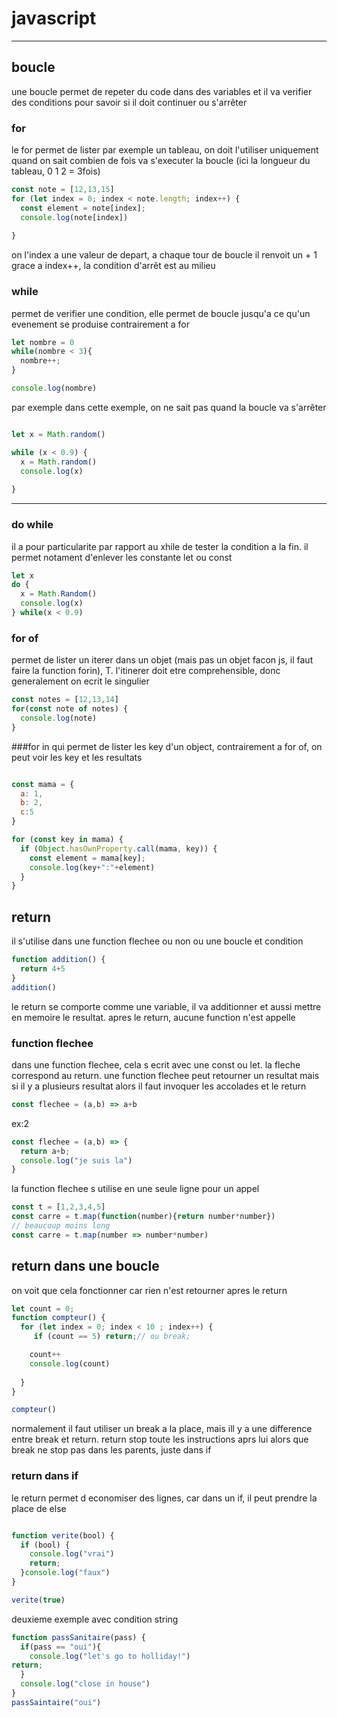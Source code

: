 # javascript
---
## boucle
une boucle permet de repeter du code dans des variables et il va verifier des conditions pour savoir si il doit continuer ou s'arrêter
### for
le for permet de lister par exemple un tableau, on doit l'utiliser uniquement quand on sait combien de fois va s'executer la boucle (ici la longueur du tableau, 0 1 2 = 3fois)
```js
const note = [12,13,15]
for (let index = 0; index < note.length; index++) {
  const element = note[index];
  console.log(note[index])
  
}
```
on l'index a une valeur de depart, a chaque tour de boucle il renvoit un + 1 grace a index++, la condition d'arrêt est au milieu
### while
permet de verifier une condition, elle permet de boucle jusqu'a ce qu'un evenement se produise contrairement a for
```js
let nombre = 0
while(nombre < 3){
  nombre++;
}

console.log(nombre)
```

par exemple dans cette exemple, on ne sait pas quand la boucle va s'arrêter
```js

let x = Math.random()

while (x < 0.9) {
  x = Math.random()
  console.log(x)
  
}
```
---

### do while
il a pour particularite par rapport au xhile de tester la condition a la fin. il permet notament d'enlever les constante let ou const

```js
let x
do {
  x = Math.Random()
  console.log(x)
} while(x < 0.9)
```

### for of
permet de lister un iterer dans un objet (mais pas un objet facon js, il faut faire la function forin), T. l'itinerer doit etre comprehensible, donc generalement on ecrit le singulier
```js
const notes = [12,13,14]
for(const note of notes) {
  console.log(note)
}
```

###for in
qui permet de lister les key d'un object, contrairement a for of, on peut voir les key et les resultats

```js

const mama = {
  a: 1,
  b: 2,
  c:5
}

for (const key in mama) {
  if (Object.hasOwnProperty.call(mama, key)) {
    const element = mama[key];
    console.log(key+":"+element)
  }
}
```
## return

il s'utilise dans une function flechee ou non ou une boucle et condition
```js
function addition() {
  return 4+5
}
addition()
```
le return se comporte comme une variable, il va additionner et aussi mettre en memoire le resultat.
apres le return, aucune function n'est appelle

### function flechee
dans une function flechee, cela s ecrit avec une const ou let. la fleche correspond au return. une function flechee peut retourner un resultat mais si il y a plusieurs resultat alors il faut invoquer les accolades et le return
```js
const flechee = (a,b) => a+b
```

ex:2
```js
const flechee = (a,b) => {
  return a+b;
  console.log("je suis la")
}
```

la function flechee s utilise en une seule ligne pour un appel
```js
const t = [1,2,3,4,5]
const carre = t.map(function(number){return number*number})
// beaucoup moins long
const carre = t.map(number => number*number)

```

## return dans une boucle
on voit que cela fonctionner car rien n'est retourner apres le return
```js
let count = 0;
function compteur() {
  for (let index = 0; index < 10 ; index++) {
     if (count == 5) return;// ou break;  

    count++
    console.log(count)
    
  }
}

compteur()
```
normalement il faut utiliser un break a la place, mais ill y a une difference entre break et return. return stop toute les instructions aprs lui alors que break ne stop pas dans les parents, juste dans if

### return dans if
le return permet d economiser des lignes, car dans un if, il peut prendre la place de else
```js

function verite(bool) {
  if (bool) {
    console.log("vrai")
    return;
  }console.log("faux")
}

verite(true)
```

deuxieme exemple avec condition string
```js
function passSanitaire(pass) {
  if(pass == "oui"){
    console.log("let's go to holliday!")
return;
  }
  console.log("close in house")
}
passSaintaire("oui")
```